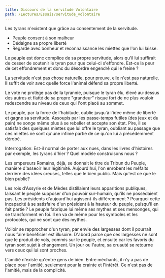 ```yaml
---
title: Discours de la servitude Volontaire
path: /Lectures/Essais/servitude_volontaire
---
```


Les tyrans n'existent que grâce au consentement de la servitude.

* Peuple consent à son malheur
* Dédaigne sa propre liberté
* Regarde avec bonheur et reconnaissance les miettes que l'on lui laisse.

Le peuple est donc complice de sa propre servitude, alors qu'il lui suffirait de cesser de soutenir le tyran pour que celui-ci s'effondre.
Est-ce la peur de cet effondrement et donc du désordre engendré qui le freine ?

La servitude n'est pas chose naturelle, pour preuve, elle n'est pas naturelle. Il suffit de voir avec quelle force l'animal défend sa propre liberté.

Le vote ne protège pas de la tyrannie, puisque le tyran élu, élevé au-dessus des autres et flatté de sa propre "grandeur" risque fort de ne plus vouloir 
redescendre au niveau de ceux qui l'ont placé au sommet.

Le peuple, par la force de l'habitude, oublie jusqu'à l'idée même de liberté et gagne sa servitude. Assoupis par les passe-temps futiles (des jeux et du pain)
ne songe même plus à se rebeller et accepte son état. Pire, il se satisfait des quelques miettes que lui offre le tyran, oubliant au passage que ces miettes ne sont
qu'une infime partie de ce qu'on lui a précédemment dérobé.

Interrogation: Est-il normal de porter aux nues, dans les livres d'histoires par exemple, les tyrans d'hier ? Quel modèle construisons nous ?

Les empereurs Romains, déjà, se donnait le titre de Tribun du Peuple, manière d'asseoir leur légitimité. Aujourd'hui, l'on enrobent les méfaits derrière des idées
creuses, telles que le bien public. Mais qu'est ce que le bien public? 

Les rois d'Assyrie et de Mèdes distillaient leurs apparitions publiques, laissant le peuple supposer d'un pouvoir sur-humain, qu'ils ne possédaient pas. Les présidents
d'aujourd'hui agissent-ils différemment ? Pourquoi cette incapacité à se satisfaire d'un président à la hauteur du peuple, puisqu'il en fait partie ? Le peuple fabrique lui
même ses mythes et ses mensonges, qui se transforment en foi. Il en va de même pour les symboles et les protocoles, qui ne sont que des mythes.

Voiloir se rapprocher d'un tyran, par envie des largesses dont il pourrait nous faire bénéficier est illusoire. D'abord parce que ces largesses ne sont que le produit de vols,
commis sur le peuple, et ensuite car les favoris du tyran sont sujet à changement. Un jour ou l'autre, sa cruauté se retourne vers ceux qui lui sont proches.

L'amitié n'existe qu'entre gens de bien. Entre méchants, il n'y a pas de place pour l'amitié, seulement pour la crainte et l'intérêt. Ce n'est pas de l'amitié, mais de la complicité.



